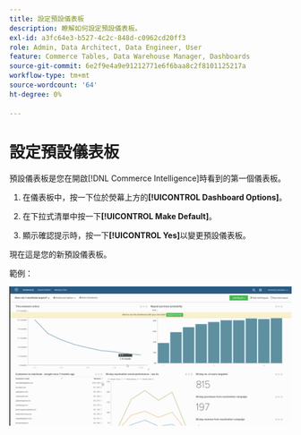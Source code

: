```yaml
---
title: 設定預設儀表板
description: 瞭解如何設定預設儀表板。
exl-id: a3fc64e3-b527-4c2c-848d-c0962cd20ff3
role: Admin, Data Architect, Data Engineer, User
feature: Commerce Tables, Data Warehouse Manager, Dashboards
source-git-commit: 6e2f9e4a9e91212771e6f6baa8c2f8101125217a
workflow-type: tm+mt
source-wordcount: '64'
ht-degree: 0%

---
```


# 設定預設儀表板

預設儀表板是您在開啟[!DNL Commerce Intelligence]時看到的第一個儀表板。

1. 在儀表板中，按一下位於熒幕上方的&#x200B;**[!UICONTROL Dashboard Options]**。

1. 在下拉式清單中按一下&#x200B;**[!UICONTROL Make Default]**。

1. 顯示確認提示時，按一下&#x200B;**[!UICONTROL Yes]**&#x200B;以變更預設儀表板。

現在這是您的新預設儀表板。

範例：

![預設儀表板](../../assets/default_dashboard.gif)
